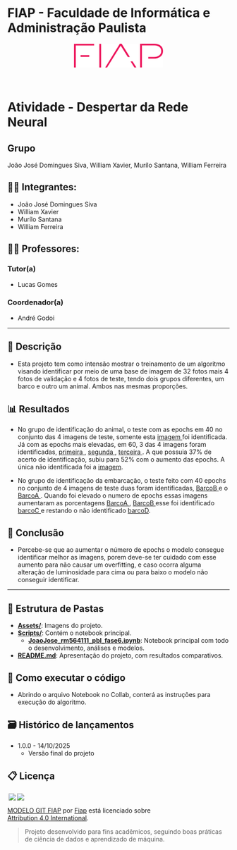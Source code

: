 # FIAP - Faculdade de Informática e Administração Paulista

<p align="center">
<a href="https://www.fiap.com.br/"><img src="Assets/logo-fiap.png" alt="FIAP - Faculdade de Informática e Administração Paulista" border="0" width=40% height=40%></a>
</p>

<br>


# Atividade - Despertar da Rede Neural #


## Grupo
João José Domingues Siva, William Xavier, Murílo Santana, William Ferreira


## 👨‍🎓 Integrantes:
- João José Domingues Siva
- William Xavier
- Murílo Santana
- William Ferreira



## 👩‍🏫 Professores:
### Tutor(a)
- Lucas Gomes
### Coordenador(a)
- André Godoi

---


## 📜 Descrição
  - Esta projeto tem como intensão mostrar o treinamento de um algoritmo visando identificar por meio de uma base de imagem de 32 fotos mais 4 fotos de validação e 4 fotos de teste, tendo dois grupos diferentes, um barco e outro um animal. Ambos nas mesmas proporções.
   

## 📊 Resultados
 - No grupo de identificação do animal, o teste com as epochs em 40 no conjunto das 4 imagens de teste, somente esta <a href="Assets/img-exp9-identificado-37%25.jpeg">imagem </a>foi identificada. Já com as epochs mais elevadas, em 60, 3 das 4 imagens foram identificadas, <a href="Assets/img-exp11-identificada-43%25.jpeg"> primeira </a>, <a href="Assets/img-exp11-identificada-52%25.jpeg"> segunda </a>, <a href="Assets/img-exp11-identificada-58%25.jpeg"> terceira </a>.
 A que possuia 37% de acerto de identificação, subiu para 52% com o aumento das epochs. A única não identificada foi a <a href="Assets/img-n-identificada.jpeg"> imagem</a>.

  - No grupo de identificação da embarcação, o teste feito com 40 epochs no conjunto de 4 imagens de teste duas foram identificadas,  <a href="Assets/img-exp16-identificada-30%25.jpeg"> BarcoB </a> e o <a href="Assets/img-exp16-identificada-39%25.jpeg"> BarcoA </a>. Quando foi elevado o numero de epochs essas imagens aumentaram as porcentagens <a href="Assets/img-exp15-identificada-61%.jpeg"> BarcoA </a>,  <a href="Assets/img-exp15-identificada-68%.jpeg"> BarcoB </a> esse foi identificado <a href="Assets/img-exp15-identificada-31%.jpeg"> barcoC </a> e restando o não identificado <a href="Assets/img-n-identificada-barco.jpeg"> barcoD</a>.

## 🏁 Conclusão
  - Percebe-se que ao aumentar o número de epochs o modelo consegue identificar melhor as imagens, porem deve-se ter cuidado com esse aumento para não causar um overfitting, e caso ocorra alguma alteração de luminosidade para cima ou para baixo o modelo não conseguir identificar.
  
---

## 📁 Estrutura de Pastas

- <b><a href="Assets/">Assets/</a></b>: Imagens do projeto.
- <b><a href="Scripts/">Scripts/</a></b>: Contém o notebook principal.
  - <b><a href="Scripts/JoaoJose_rm564111_pbl_fase4.ipynb">JoaoJose_rm564111_pbl_fase6.ipynb</a></b>: Notebook principal com todo o desenvolvimento, análises e modelos.
- <b><a href="README.md">README.md</a></b>: Apresentação do projeto, com resultados comparativos.


## 🔧 Como executar o código
 - Abrindo o arquivo Notebook no Collab, conterá as instruções para execução do algoritmo.

## 🗃 Histórico de lançamentos

* 1.0.0 - 14/10/2025
    * Versão final do projeto

## 📋 Licença

<img style="height:22px!important;margin-left:3px;vertical-align:text-bottom;" src="https://mirrors.creativecommons.org/presskit/icons/cc.svg?ref=chooser-v1"><img style="height:22px!important;margin-left:3px;vertical-align:text-bottom;" src="https://mirrors.creativecommons.org/presskit/icons/by.svg?ref=chooser-v1"><p xmlns:cc="http://creativecommons.org/ns#" xmlns:dct="http://purl.org/dc/terms/"><a property="dct:title" rel="cc:attributionURL" href="https://github.com/agodoi/template">MODELO GIT FIAP</a> por <a rel="cc:attributionURL dct:creator" property="cc:attributionName" href="https://fiap.com.br">Fiap</a> está licenciado sobre <a href="http://creativecommons.org/licenses/by/4.0/?ref=chooser-v1" target="_blank" rel="license noopener noreferrer" style="display:inline-block;">Attribution 4.0 International</a>.</p>

> Projeto desenvolvido para fins acadêmicos, seguindo boas práticas de ciência de dados e aprendizado de máquina.
